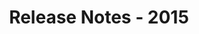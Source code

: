 ﻿---
title: Release Notes - 2015
second_title: Aspose.Words for Java
articleTitle: Release Notes - 2015
linktitle: Release Notes - 2015
description: "Aspose.Words for Java Release Notes - 2015 – learn about the latest updates and fixes."
type: docs
weight: 60
url: /java/release-notes-2015/
---


